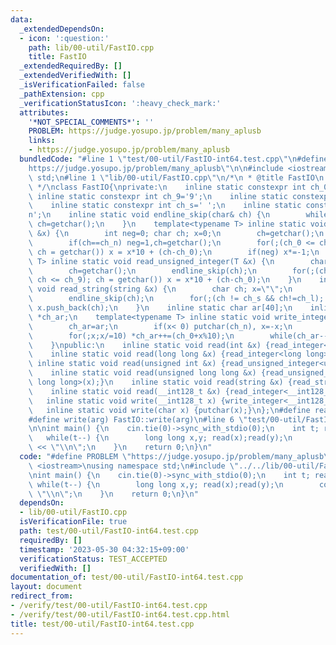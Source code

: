 ```yaml
---
data:
  _extendedDependsOn:
  - icon: ':question:'
    path: lib/00-util/FastIO.cpp
    title: FastIO
  _extendedRequiredBy: []
  _extendedVerifiedWith: []
  _isVerificationFailed: false
  _pathExtension: cpp
  _verificationStatusIcon: ':heavy_check_mark:'
  attributes:
    '*NOT_SPECIAL_COMMENTS*': ''
    PROBLEM: https://judge.yosupo.jp/problem/many_aplusb
    links:
    - https://judge.yosupo.jp/problem/many_aplusb
  bundledCode: "#line 1 \"test/00-util/FastIO-int64.test.cpp\"\n#define PROBLEM \"\
    https://judge.yosupo.jp/problem/many_aplusb\"\n\n#include <iostream>\nusing namespace\
    \ std;\n#line 1 \"lib/00-util/FastIO.cpp\"\n/*\n * @title FastIO\n * @docs md/util/FastIO.md\n\
    \ */\nclass FastIO{\nprivate:\n    inline static constexpr int ch_0='0';\n   \
    \ inline static constexpr int ch_9='9';\n    inline static constexpr int ch_n='-';\n\
    \    inline static constexpr int ch_s=' ';\n    inline static constexpr int ch_l='\\\
    n';\n    inline static void endline_skip(char& ch) {\n        while(ch==ch_l)\
    \ ch=getchar();\n    }\n    template<typename T> inline static void read_integer(T\
    \ &x) {\n        int neg=0; char ch; x=0;\n        ch=getchar();\n        endline_skip(ch);\n\
    \        if(ch==ch_n) neg=1,ch=getchar();\n        for(;(ch_0 <= ch && ch <= ch_9);\
    \ ch = getchar()) x = x*10 + (ch-ch_0);\n        if(neg) x*=-1;\n    }\n    template<typename\
    \ T> inline static void read_unsigned_integer(T &x) {\n        char ch; x=0;\n\
    \        ch=getchar();\n        endline_skip(ch);\n        for(;(ch_0 <= ch &&\
    \ ch <= ch_9); ch = getchar()) x = x*10 + (ch-ch_0);\n    }\n    inline static\
    \ void read_string(string &x) {\n        char ch; x=\"\";\n        ch=getchar();\n\
    \        endline_skip(ch);\n        for(;(ch != ch_s && ch!=ch_l); ch = getchar())\
    \ x.push_back(ch);\n    }\n    inline static char ar[40];\n    inline static char\
    \ *ch_ar;\n    template<typename T> inline static void write_integer(T x) {\n\
    \        ch_ar=ar;\n        if(x< 0) putchar(ch_n), x=-x;\n        if(x==0) putchar(ch_0);\n\
    \        for(;x;x/=10) *ch_ar++=(ch_0+x%10);\n        while(ch_ar--!=ar) putchar(*ch_ar);\n\
    \    }\npublic:\n    inline static void read(int &x) {read_integer<int>(x);}\n\
    \    inline static void read(long long &x) {read_integer<long long>(x);}\n   \
    \ inline static void read(unsigned int &x) {read_unsigned_integer<unsigned int>(x);}\n\
    \    inline static void read(unsigned long long &x) {read_unsigned_integer<unsigned\
    \ long long>(x);}\n    inline static void read(string &x) {read_string(x);}\n\
    \    inline static void read(__int128_t &x) {read_integer<__int128_t>(x);}\n \
    \   inline static void write(__int128_t x) {write_integer<__int128_t>(x);}\n \
    \   inline static void write(char x) {putchar(x);}\n};\n#define read(arg) FastIO::read(arg)\n\
    #define write(arg) FastIO::write(arg)\n#line 6 \"test/00-util/FastIO-int64.test.cpp\"\
    \n\nint main() {\n    cin.tie(0)->sync_with_stdio(0);\n    int t; read(t);\n \
    \   while(t--) {\n        long long x,y; read(x);read(y);\n        cout << x+y\
    \ << \"\\n\";\n    }\n    return 0;\n}\n"
  code: "#define PROBLEM \"https://judge.yosupo.jp/problem/many_aplusb\"\n\n#include\
    \ <iostream>\nusing namespace std;\n#include \"../../lib/00-util/FastIO.cpp\"\n\
    \nint main() {\n    cin.tie(0)->sync_with_stdio(0);\n    int t; read(t);\n   \
    \ while(t--) {\n        long long x,y; read(x);read(y);\n        cout << x+y <<\
    \ \"\\n\";\n    }\n    return 0;\n}\n"
  dependsOn:
  - lib/00-util/FastIO.cpp
  isVerificationFile: true
  path: test/00-util/FastIO-int64.test.cpp
  requiredBy: []
  timestamp: '2023-05-30 04:32:15+09:00'
  verificationStatus: TEST_ACCEPTED
  verifiedWith: []
documentation_of: test/00-util/FastIO-int64.test.cpp
layout: document
redirect_from:
- /verify/test/00-util/FastIO-int64.test.cpp
- /verify/test/00-util/FastIO-int64.test.cpp.html
title: test/00-util/FastIO-int64.test.cpp
---
```

